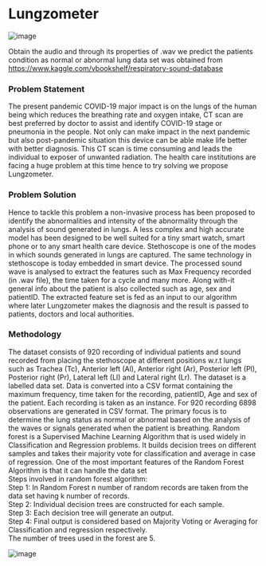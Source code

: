 # Lungzometer
![image](https://user-images.githubusercontent.com/77600063/169656770-43a2dee8-04ae-46cc-935a-c0bde2d5635f.png)

Obtain the audio and through its properties of .wav we predict the patients condition as normal or abnormal lung
data set was obtained from https://www.kaggle.com/vbookshelf/respiratory-sound-database

### Problem Statement
The present pandemic COVID-19 major impact is on the lungs of the human being which reduces the 
breathing rate and oxygen intake, CT scan are best preferred by doctor to assist and identify COVID-19 stage 
or pneumonia in the people. Not only can make impact in the next pandemic but also post-pandemic situation 
this device can be able make life better with better diagnosis. This CT scan is time consuming and leads the 
individual to exposer of unwanted radiation. The health care institutions are facing a huge problem at this time 
hence to try solving we propose Lungzometer.
### Problem Solution
Hence to tackle this problem a non-invasive process has been proposed to identify the abnormalities and 
intensity of the abnormality through the analysis of sound generated in lungs. A less complex and high accurate 
model has been designed to be well suited for a tiny smart watch, smart phone or to any smart health care 
device. Stethoscope is one of the modes in which sounds generated in lungs are captured. The same technology 
in stethoscope is today embedded in smart device. The processed sound wave is analysed to extract the features 
such as Max Frequency recorded (in .wav file), the time taken for a cycle and many more. Along with-it
general info about the patient is also collected such as age, sex and patientID. The extracted feature set is fed 
as an input to our algorithm where later Lungzometer makes the diagnosis and the result is passed to patients, 
doctors and local authorities.

### Methodology
The dataset consists of 920 recording of individual patients and sound recorded from placing the stethoscope at 
different positions w.r.t lungs such as Trachea (Tc), Anterior left (Al), Anterior right (Ar), Posterior left (Pl), Posterior
right (Pr), Lateral left (Ll) and Lateral right (Lr). The dataset is a labelled data set. Data is converted into a CSV format 
containing the maximum frequency, time taken for the recording, patientID, Age and sex of the patient. Each 
recording is taken as an instance. For 920 recording 6898 observations are generated in CSV format. The primary 
focus is to determine the lung status as normal or abnormal based on the analysis of the waves or signals generated 
when the patient is breathing.
Random forest is a Supervised Machine Learning Algorithm that is used widely in Classification and Regression 
problems. It builds decision trees on different samples and takes their majority vote for classification and average in 
case of regression. One of the most important features of the Random Forest Algorithm is that it can handle the data 
set
<br />
Steps involved in random forest algorithm:<br />
Step 1: In Random Forest n number of random records are taken from the data set having k number of records.<br />
Step 2: Individual decision trees are constructed for each sample.<br />
Step 3: Each decision tree will generate an output.<br />
Step 4: Final output is considered based on Majority Voting or Averaging for Classification and regression 
respectively. <br />
The number of trees used in the forest are 5.

![image](https://user-images.githubusercontent.com/77600063/169656781-072037ba-ada8-40b6-8173-820dd0bd0a82.png)

